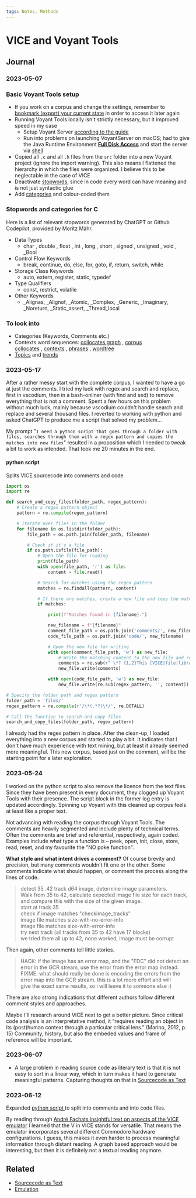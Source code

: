 ```yaml
---
tags: Notes, Methods
---
```

# VICE and Voyant Tools

## Journal
### 2023-05-07
### Basic Voyant Tools setup
- If you work on a corpus and change the settings, remember to [bookmark (export) your current state](https://voyant-tools.org/docs/#!/guide/start-section-bookmarking-your-corpus) in order to access it later again
- Running Voyant Tools locally isn't strictly necessary, but it improved speed in my case
	- Setup Voyant Server [according to the guide](https://voyant-tools.org/docs/#!/guide/server)
	- Run into problems on launching VoyantServer on macOS; had to give the Java Runtime Environment **[Full Disk Access](https://discussions.apple.com/thread/254608797)** and start the server via [shell](https://brogramo.com/java-application-launch-failed-check-console-for-possible-error-message/)
- Copied all `.c` and all `.h` files from the `src` folder into a new Voyant project (ignore the import warning). This also means I flattened the hierarchy in which the files were organized. I believe this to be neglectable in the case of VICE
- Deactivate [stopwords](https://voyant-tools.org/docs/#!/guide/stopwords), since in code every word can have meaning and is not just syntactic glue
- Add [categories](https://voyant-tools.org/docs/#!/guide/categories) and colour-coded them

### Stopwords and categories for C
Here is a list of relevant stopwords generated by ChatGPT or Github Codepilot, provided by Moritz Mähr.

- Data Types
	- char , double , float , int , long , short , signed , unsigned , void , _Bool
 - Control Flow Keywords
	- break, continue, do, else, for, goto, if, return, switch, while
- Storage Class Keywords
	- auto, extern, register, static, typedef
- Type Qualifiers
	- const, restrict, volatile
- Other Keywords
	- _Alignas, _Alignof, _Atomic, _Complex, _Generic, _Imaginary, _Noreturn, _Static_assert, _Thread_local

### To look into
- Categories (Keywords, Comments etc.)
- Contexts word sequences: [collocates graph](https://voyant-tools.org/docs/#!/guide/collocatesgraph) , [corpus collocates](https://voyant-tools.org/docs/#!/guide/corpuscollocates) , [contexts](https://voyant-tools.org/docs/#!/guide/contexts) , [phrases](https://voyant-tools.org/docs/#!/guide/phrases) , [wordtree](https://voyant-tools.org/docs/#!/guide/wordtree)
- [Topics](https://voyant-tools.org/docs/#!/guide/topics) and [trends](https://voyant-tools.org/docs/#!/guide/trends)

### 2023-05-17
After a rather messy start with the complete corpus, I wanted to have a go at just the comments. I tried my luck with regex and search and replace, first in vscodium, then in a bash-onliner (with find and sed) to remove everything that is not a comment. Spent a few hours on this problem without much luck, mainly because vscodium couldn't handle search and replace and several thousand files. I reverted to working with python and asked ChatGPT to produce me a script that solved my problem…

My prompt "`I need a python script that goes through a folder with files, searches through them with a regex pattern and copies the matches into new files`" resulted in a proposition which I needed to tweak a bit to work as intended. That took me 20 minutes in the end.

#### python script
Splits VICE sourcecode into comments and code

```python
import os
import re

def search_and_copy_files(folder_path, regex_pattern):
    # Create a regex pattern object
    pattern = re.compile(regex_pattern)

    # Iterate over files in the folder
    for filename in os.listdir(folder_path):
        file_path = os.path.join(folder_path, filename)

        # Check if it's a file
        if os.path.isfile(file_path):
            # Open the file for reading
            print(file_path)
            with open(file_path, 'r') as file:
                content = file.read()

            # Search for matches using the regex pattern
            matches = re.findall(pattern, content)

            # If there are matches, create a new file and copy the matching content
            if matches:

                print(f"Matches found in {filename}.")

                new_filename = f"{filename}"
                comment_file_path = os.path.join('comments/', new_filename)
                code_file_path = os.path.join('code/', new_filename)

                # Open the new file for writing
                with open(comment_file_path, 'w') as new_file:
                    # Write the matching content to the new file and remove license stuff
                    comments = re.sub(r" \*? {1,2}This [VICE|file|library|program][\s\S]*(USA|licenses\/>)\.?", '', '\n'.join(matches))
                    new_file.write(comments)

                with open(code_file_path, 'w') as new_file:
                    new_file.write(re.sub(regex_pattern, '', content))

# Specify the folder path and regex pattern
folder_path = 'files/'
regex_pattern = re.compile(r'/\*(.*?)\*/', re.DOTALL)

# Call the function to search and copy files
search_and_copy_files(folder_path, regex_pattern)
```

I already had the regex pattern in place. After the clean-up, I loaded everything into a new corpus and started to play a bit. It indicates that I don't have much experience with text mining, but at least it already seemed more meaningful. This new corpus, based just on the comment, will be the starting point for a later exploration.

### 2023-05-24
I worked on the python script to also remove the licence from the text files. Since they have been present in every document, they clogged up Voyant Tools with their presence. The script block in the former log entry is updated accordingly. Spinning up Voyant with this cleaned up corpus feels at least like a proper text.

Not advancing with reading the corpus through Voyant Tools. The comments are heavily segmented and include plenty of technical terms. Often the comments are brief and referential, respectively, again coded. Examples include what type a function is – peek, open, init, close, store, read, reset, and my favourite the "NO poke function".

**What style and what intent drives a comment?** Of course brevity and precision, but many comments wouldn't fit one or the other. Some comments indicate what should happen, or comment the process along the lines of code.

> detect 35..42 track d64 image, determine image parameters.<br>
			 Walk from 35 to 42, calculate expected image file size for each track,<br>
			 and compare this with the size of the given image. <br>
		start at track 35 <br>
		check if image matches "checkimage_tracks" <br>
		image file matches size-with-no-error-info <br>
		image file matches size-with-error-info <br>
		try next track (all tracks from 35 to 42 have 17 blocks) <br>
		we tried them all up to 42, none worked, image must be corrupt 

Then again, other comments tell little stories.

> HACK: if the image has an error map, and the "FDC" did not detect an<br>
		error in the GCR stream, use the error from the error map instead.<br>
		FIXME: what should really be done is encoding the errors from the<br>
		error map into the GCR stream. this is a lot more effort and will<br>
		give the exact same results, so i will leave it to someone else :)

There are also strong indications that different authors follow different comment styles and approaches.

Maybe I'll research around VICE next to get a better picture. Since critical code analysis is an interpretative method, it “requires reading an object in its (post)human context through a particular critical lens.” (Marino, 2012, p. 15) Community, history, but also the embeded values and frame of reference will be important.

### 2023-06-07
- A large problem in reading source code as literary text is that it is not easy to sort in a linear way, which in turn makes it hard to generate meaningful patterns. Capturing thoughts on that in [Sourcecode as Text](notes/Sourcecode%20as%20Text.md)

### 2023-06-12
Expanded [python script ](#python%20script) to split into comments and into code files.

By reading through [André Fachats insightful text on aspects of the VICE emulator](literature/holtgenShiftRestoreEscapeRetrocomputingUnd2014.md) I learned that the V in VICE stands for versatile. That means the emulator incorporates several different Commodore hardware configurations. I guess, this makes it even harder to process meaningful information through distant reading. A graph based approach would be interesting, but then it is definitely not a textual reading anymore.

## Related
- [Sourcecode as Text](notes/Sourcecode%20as%20Text.md)
- [Emulation](notes/Emulation.md)